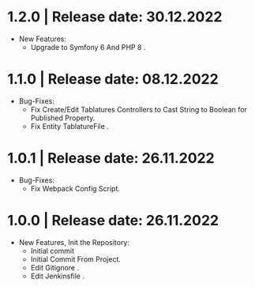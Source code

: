 1.2.0	|	Release date: **30.12.2022**
============================================
* New Features:
  - Upgrade to Symfony 6 And PHP 8 .


1.1.0	|	Release date: **08.12.2022**
============================================
* Bug-Fixes:
  - Fix Create/Edit Tablatures Controllers to Cast String to Boolean for Published Property.
  - Fix Entity TablatureFile .


1.0.1	|	Release date: **26.11.2022**
============================================
* Bug-Fixes:
  - Fix Webpack Config Script.


1.0.0	|	Release date: **26.11.2022**
============================================
* New Features, Init the Repository:
  - Initial commit
  - Initial Commit From Project.
  - Edit Gitignore .
  - Edit Jenkinsfile .


